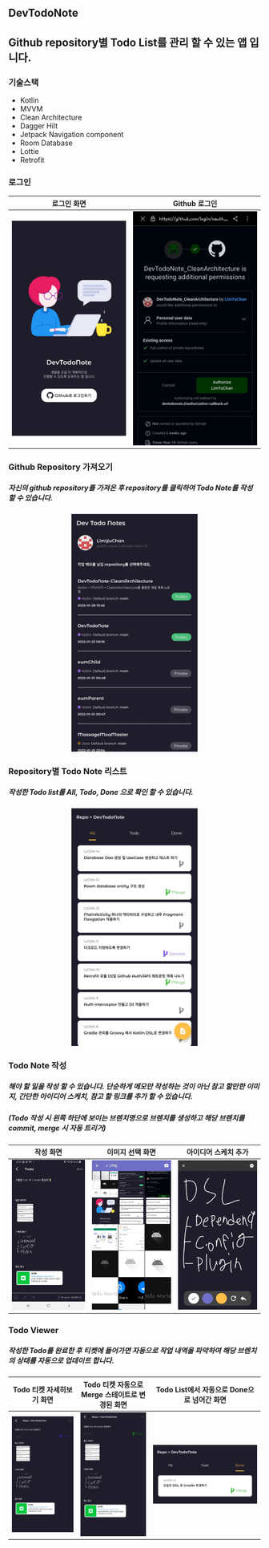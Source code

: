 ## DevTodoNote

## Github repository별 Todo List를 관리 할 수 있는 앱 입니다.

### 기술스택

* Kotlin
* MVVM
* Clean Architecture
* Dagger Hilt
* Jetpack Navigation component
* Room Database
* Lottie
* Retrofit

### 로그인

|로그인 화면|Github 로그인|
|:---:|:---:|
|![login](./screenshot/login.jpg)|![github_login](./screenshot/github_login.jpg)|


### Github Repository 가져오기
##### 자신의 github repository를 가져온 후 repository를 클릭하여 Todo Note를 작성 할 수 있습니다.

<p align="center"><img src="./screenshot/repository.jpg" width="50%"/></p>

### Repository별 Todo Note 리스트
##### 작성한 Todo list를 All, Todo, Done 으로 확인 할 수 있습니다. 

<p align="center"><img src="./screenshot/todo_list.jpg" width="50%"/></p>


### Todo Note 작성
##### 해야 할 일을 작성 할 수 있습니다. 단순하게 메모만 작성하는 것이 아닌 참고 할만한 이미지, 간단한 아이디어 스케치, 참고 할 링크를 추가 할 수 있습니다.
##### (Todo 작성 시 왼쪽 하단에 보이는 브렌치명으로 브렌치를 생성하고 해당 브렌치를 commit, merge 시 자동 트리거)

|작성 화면|이미지 선택 화면|아이디어 스케치 추가|
|:---:|:---:|:---:|
|![todo_write](./screenshot/todo_write.jpg)|![todo_select_image](./screenshot/todo_select_image.jpg)|![todo_drawing_doard](./screenshot/todo_drawing_doard.jpg)|

### Todo Viewer
##### 작성한 Todo를 완료한 후 티켓에 들어가면 자동으로 작업 내역을 파악하여 해당 브렌치의 상태를 자동으로 업데이트 합니다.

|Todo 티켓 자세히보기 화면|Todo 티켓 자동으로 Merge 스테이트로 변경된 화면|Todo List에서 자동으로 Done으로 넘어간 화면|
|:---:|:---:|:---:|
|![todo_viewer](./screenshot/todo_viewer.jpg)|![todo_merge_viewer](./screenshot/todo_merge_viewer.jpg)|![todo_auto_done](./screenshot/todo_auto_done.jpg)|
